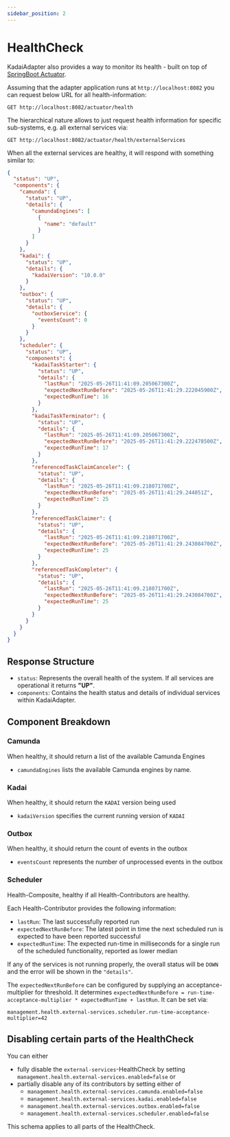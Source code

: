 ```yaml
---
sidebar_position: 2
---
```


# HealthCheck

KadaiAdapter also provides a way to monitor its health - built on top of [SpringBoot Actuator](https://docs.spring.io/spring-boot/reference/actuator/index.html).

Assuming that the adapter application runs at `http://localhost:8082` you can request below URL for all health-information:
```
GET http://localhost:8082/actuator/health
```

The hierarchical nature allows to just request health information for specific sub-systems, e.g. all external services via:
```
GET http://localhost:8082/actuator/health/externalServices
```

When all the external services are healthy, it will respond with something similar to:

```json
{
  "status": "UP",
  "components": {
    "camunda": {
      "status": "UP",
      "details": {
        "camundaEngines": [
          {
            "name": "default"
          }
        ]
      }
    },
    "kadai": {
      "status": "UP",
      "details": {
        "kadaiVersion": "10.0.0"
      }
    },
    "outbox": {
      "status": "UP",
      "details": {
        "outboxService": {
          "eventsCount": 0
        }
      }
    },
    "scheduler": {
      "status": "UP",
      "components": {
        "kadaiTaskStarter": {
          "status": "UP",
          "details": {
            "lastRun": "2025-05-26T11:41:09.205067300Z",
            "expectedNextRunBefore": "2025-05-26T11:41:29.222045900Z",
            "expectedRunTime": 16
          }
        },
        "kadaiTaskTerminator": {
          "status": "UP",
          "details": {
            "lastRun": "2025-05-26T11:41:09.205067300Z",
            "expectedNextRunBefore": "2025-05-26T11:41:29.222478500Z",
            "expectedRunTime": 17
          }
        },
        "referencedTaskClaimCanceler": {
          "status": "UP",
          "details": {
            "lastRun": "2025-05-26T11:41:09.218071700Z",
            "expectedNextRunBefore": "2025-05-26T11:41:29.244051Z",
            "expectedRunTime": 25
          }
        },
        "referencedTaskClaimer": {
          "status": "UP",
          "details": {
            "lastRun": "2025-05-26T11:41:09.218071700Z",
            "expectedNextRunBefore": "2025-05-26T11:41:29.243084700Z",
            "expectedRunTime": 25
          }
        },
        "referencedTaskCompleter": {
          "status": "UP",
          "details": {
            "lastRun": "2025-05-26T11:41:09.218071700Z",
            "expectedNextRunBefore": "2025-05-26T11:41:29.243084700Z",
            "expectedRunTime": 25
          }
        }
      }
    }
  }
}
```

## Response Structure
- `status`: Represents the overall health of the system. If all services are operational
it returns **"UP"**.
- `components`: Contains the health status and details of individual services within KadaiAdapter.

## Component Breakdown

### Camunda
When healthy, it should return a list of the available Camunda Engines
- `camundaEngines` lists the available Camunda engines by name.

### Kadai
When healthy, it should return the `KADAI` version being used
- `kadaiVersion` specifies the current running version of `KADAI`

### Outbox
When healthy, it should return the count of events in the outbox
- `eventsCount` represents the number of unprocessed events in the outbox

### Scheduler
Health-Composite, healthy if all Health-Contributors are healthy. 

Each Health-Contributor provides the following information:
  - `lastRun`: The last successfully reported run
  - `expectedNextRunBefore`: The latest point in time the next scheduled run is expected to have been reported successful
  - `expectedRunTime`: The expected run-time in milliseconds for a single run of the scheduled functionality, reported as lower median

If any of the services is not running properly, the overall status will be `DOWN` and the error will be shown in the `"details"`.

The `expectedNextRunBefore` can be configured by supplying an acceptance-multiplier for threshold.
It determines `expectedNextRunBefore = run-time-acceptance-multiplier * expectedRunTime + lastRun`. 
It can be set via:
```properties title="application.properties"
management.health.external-services.scheduler.run-time-acceptance-multiplier=42
```

## Disabling certain parts of the HealthCheck
You can either
- fully disable the `external-services`-HealthCheck by setting `management.health.external-services.enabled=false` or
- partially disable any of its contributors by setting either of
    - `management.health.external-services.camunda.enabled=false`
    - `management.health.external-services.kadai.enabled=false`
    - `management.health.external-services.outbox.enabled=false`
    - `management.health.external-services.scheduler.enabled=false`

This schema applies to all parts of the HealthCheck.